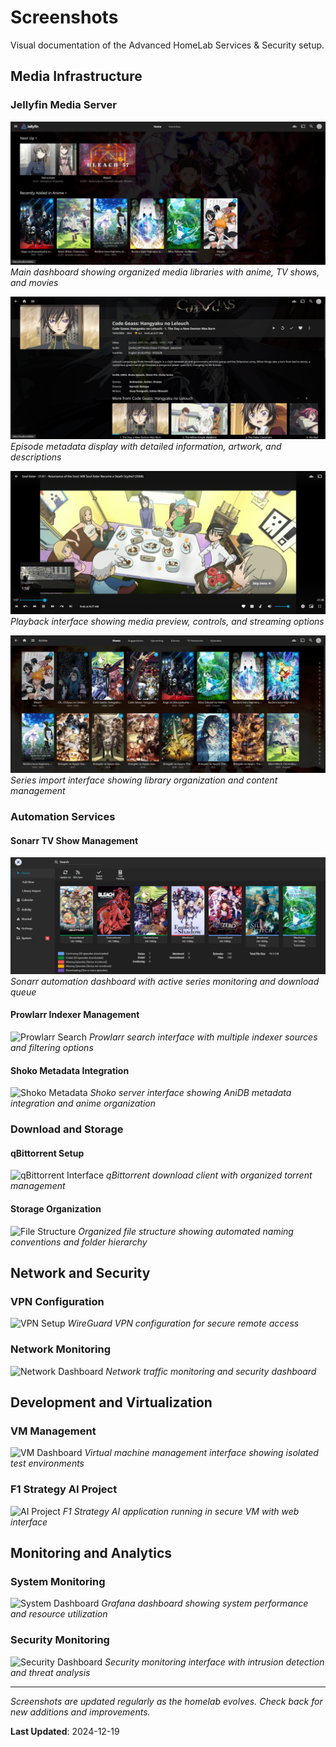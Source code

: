 # Screenshots

Visual documentation of the Advanced HomeLab Services & Security setup.

## Media Infrastructure

### Jellyfin Media Server
![Jellyfin Main Dashboard](./assets/screenshots/jellyfin/jellyfin-main.png)
*Main dashboard showing organized media libraries with anime, TV shows, and movies*

![Jellyfin Episode Metadata](./assets/screenshots/jellyfin/jellyfin-ep-metadata.png)
*Episode metadata display with detailed information, artwork, and descriptions*

![Jellyfin Playback Preview](./assets/screenshots/jellyfin/jellyfin-playback-preview.png)
*Playback interface showing media preview, controls, and streaming options*

![Jellyfin Series Import](./assets/screenshots/jellyfin/jellyfin-series-import.png)
*Series import interface showing library organization and content management*

### Automation Services

#### Sonarr TV Show Management
![Sonarr Main Dashboard](./assets/screenshots/sonarr/sonarr-main.png)
*Sonarr automation dashboard with active series monitoring and download queue*

#### Prowlarr Indexer Management
![Prowlarr Search](./assets/screenshots/prowlarr.png)
*Prowlarr search interface with multiple indexer sources and filtering options*

#### Shoko Metadata Integration
![Shoko Metadata](./assets/screenshots/shoko.png)
*Shoko server interface showing AniDB metadata integration and anime organization*

### Download and Storage

#### qBittorrent Setup
![qBittorrent Interface](./assets/screenshots/qbittorrent.png)
*qBittorrent download client with organized torrent management*

#### Storage Organization
![File Structure](./assets/screenshots/storage.png)
*Organized file structure showing automated naming conventions and folder hierarchy*

## Network and Security

### VPN Configuration
![VPN Setup](./assets/screenshots/vpn.png)
*WireGuard VPN configuration for secure remote access*

### Network Monitoring
![Network Dashboard](./assets/screenshots/network.png)
*Network traffic monitoring and security dashboard*

## Development and Virtualization

### VM Management
![VM Dashboard](./assets/screenshots/vm.png)
*Virtual machine management interface showing isolated test environments*

### F1 Strategy AI Project
![AI Project](./assets/screenshots/f1-ai.png)
*F1 Strategy AI application running in secure VM with web interface*

## Monitoring and Analytics

### System Monitoring
![System Dashboard](./assets/screenshots/monitoring.png)
*Grafana dashboard showing system performance and resource utilization*

### Security Monitoring
![Security Dashboard](./assets/screenshots/security.png)
*Security monitoring interface with intrusion detection and threat analysis*

---

*Screenshots are updated regularly as the homelab evolves. Check back for new additions and improvements.*

**Last Updated**: 2024-12-19
